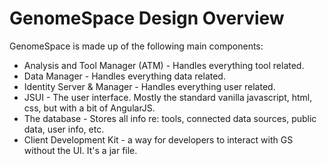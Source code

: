 # GenomeSpace Design Overview

GenomeSpace is made up of the following main components:

- Analysis and Tool Manager (ATM) - Handles everything tool related.
- Data Manager - Handles everything data related.
- Identity Server & Manager - Handles everything user related.
- JSUI - The user interface. Mostly the standard vanilla javascript, html, css, but with a bit of AngularJS.
- The database - Stores all info re: tools, connected data sources, public data, user info, etc.
- Client Development Kit - a way for developers to interact with GS without the UI. It's a jar file.
